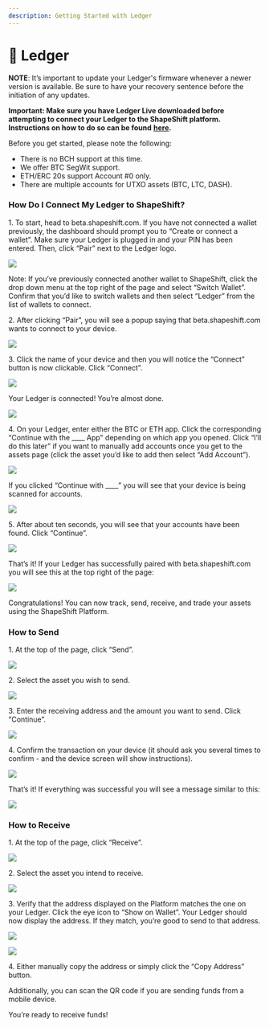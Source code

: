 ```yaml
---
description: Getting Started with Ledger
---
```


# 📖 Ledger

**NOTE**: It’s important to update your Ledger's firmware whenever a newer version is available. Be sure to have your recovery sentence before the initiation of any updates.

**Important: Make sure you have Ledger Live downloaded before attempting to connect your Ledger to the ShapeShift platform. Instructions on how to do so can be found** [**here**](https://www.ledger.com/ledger-live/download)**.**

Before you get started, please note the following:

* There is no BCH support at this time.
* We offer BTC SegWit support.
* ETH/ERC 20s support Account #0 only. &#x20;
* There are multiple accounts for UTXO assets (BTC, LTC, DASH).

### **How Do I Connect My Ledger to ShapeShift?**

1\. To start, head to beta.shapeshift.com. If you have not connected a wallet previously, the dashboard should prompt you to “Create or connect a wallet”. Make sure your Ledger is plugged in and your PIN has been entered. Then, click “Pair” next to the Ledger logo.

![](https://shapeshift.zendesk.com/hc/article\_attachments/360006716600/Screen\_Shot\_2019-11-25\_at\_1.07.04\_PM.png)

Note: If you’ve previously connected another wallet to ShapeShift, click the drop down menu at the top right of the page and select “Switch Wallet”. Confirm that you’d like to switch wallets and then select “Ledger” from the list of wallets to connect.

2\. After clicking “Pair”, you will see a popup saying that beta.shapeshift.com wants to connect to your device.

![](https://shapeshift.zendesk.com/hc/article\_attachments/360006726319/Screen\_Shot\_2019-11-25\_at\_1.07.50\_PM.png)

3\. Click the name of your device and then you will notice the “Connect” button is now clickable. Click “Connect”.

![](https://shapeshift.zendesk.com/hc/article\_attachments/360006716640/Screen\_Shot\_2019-11-25\_at\_1.08.40\_PM.png)

Your Ledger is connected! You’re almost done.

![](https://shapeshift.zendesk.com/hc/article\_attachments/360006716680/Screen\_Shot\_2019-11-25\_at\_1.09.30\_PM.png)

4\. On your Ledger, enter either the BTC or ETH app. Click the corresponding “Continue with the \_\_\_\_ App" depending on which app you opened. Click “I’ll do this later” if you want to manually add accounts once you get to the assets page (click the asset you’d like to add then select “Add Account”).

![](https://shapeshift.zendesk.com/hc/article\_attachments/360006726339/Screen\_Shot\_2019-11-25\_at\_1.11.28\_PM.png)

If you clicked “Continue with \_\_\_\_” you will see that your device is being scanned for accounts.

![](https://shapeshift.zendesk.com/hc/article\_attachments/360006726379/Screen\_Shot\_2019-11-25\_at\_1.12.29\_PM.png)

5\. After about ten seconds, you will see that your accounts have been found. Click “Continue”.

![](https://shapeshift.zendesk.com/hc/article\_attachments/360006716720/Screen\_Shot\_2019-11-25\_at\_1.13.21\_PM.png)

That’s it! If your Ledger has successfully paired with beta.shapeshift.com you will see this at the top right of the page:

![](https://shapeshift.zendesk.com/hc/article\_attachments/360006726399/Screen\_Shot\_2019-11-25\_at\_1.16.12\_PM.png)

Congratulations! You can now track, send, receive, and trade your assets using the ShapeShift Platform.

### **How to Send**

1\. At the top of the page, click “Send”.

![](https://shapeshift.zendesk.com/hc/article\_attachments/360006726419/Screen\_Shot\_2019-11-25\_at\_1.17.10\_PM.png)

2\. Select the asset you wish to send.

![](https://shapeshift.zendesk.com/hc/article\_attachments/360006726439/Screen\_Shot\_2019-11-25\_at\_1.18.11\_PM.png)

3\. Enter the receiving address and the amount you want to send. Click “Continue”.

![](https://shapeshift.zendesk.com/hc/article\_attachments/360006726459/Screen\_Shot\_2019-11-25\_at\_1.19.24\_PM.png)

4\. Confirm the transaction on your device (it should ask you several times to confirm - and the device screen will show instructions).&#x20;

![](https://shapeshift.zendesk.com/hc/article\_attachments/360006726479/Screen\_Shot\_2019-11-25\_at\_1.20.04\_PM.png)

That’s it! If everything was successful you will see a message similar to this:

![](https://shapeshift.zendesk.com/hc/article\_attachments/360006716740/Screen\_Shot\_2019-11-25\_at\_1.21.02\_PM.png)

### **How to Receive**

1\. At the top of the page, click “Receive”.

![](https://shapeshift.zendesk.com/hc/article\_attachments/360006716800/Screen\_Shot\_2019-11-25\_at\_1.22.59\_PM.png)

2\. Select the asset you intend to receive.

![](https://shapeshift.zendesk.com/hc/article\_attachments/360006716820/Screen\_Shot\_2019-11-25\_at\_1.24.25\_PM.png)

3\. Verify that the address displayed on the Platform matches the one on your Ledger. Click the eye icon to “Show on Wallet”. Your Ledger should now display the address. If they match, you’re good to send to that address.

![](https://shapeshift.zendesk.com/hc/article\_attachments/360006716840/Screen\_Shot\_2019-11-25\_at\_1.25.07\_PM.png)

![](https://shapeshift.zendesk.com/hc/article\_attachments/360006716880/Screen\_Shot\_2019-11-25\_at\_1.25.37\_PM.png)

4\. Either manually copy the address or simply click the “Copy Address” button.&#x20;

Additionally, you can scan the QR code if you are sending funds from a mobile device.&#x20;

You’re ready to receive funds!
